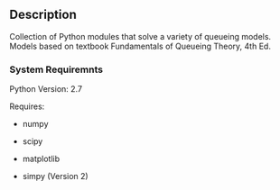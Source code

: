 ## Description

Collection of Python modules that solve a variety of queueing models.  Models based on textbook Fundamentals of Queueing Theory, 4th Ed.

### System Requiremnts

Python Version: 2.7

Requires:
* numpy

* scipy

* matplotlib

* simpy (Version 2)

